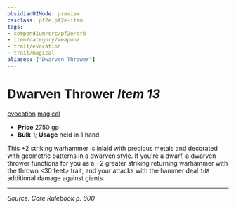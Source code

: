 ```yaml
---
obsidianUIMode: preview
cssclass: pf2e,pf2e-item
tags:
- compendium/src/pf2e/crb
- item/category/weapon/
- trait/evocation
- trait/magical
aliases: ["Dwarven Thrower"]
---
```

# Dwarven Thrower *Item 13*  
[evocation](evocation.md "Evocation School Trait")  [magical](magical.md "Magical Item Trait")  

- **Price** 2750 gp
- **Bulk** 1; **Usage** held in 1 hand

This +2 striking warhammer is inlaid with precious metals and decorated with geometric patterns in a dwarven style. If you're a dwarf, a dwarven thrower functions for you as a +2 greater striking returning warhammer with the thrown <30 feet> trait, and your attacks with the hammer deal `1d8` additional damage against giants.


---
*Source: Core Rulebook p. 600*
